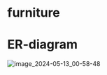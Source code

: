 # furniture

# ER-diagram
![image_2024-05-13_00-58-48](https://github.com/ILovePepsl/furniture/assets/146094059/5f87c668-6b10-4d0f-86b0-6176e32a4040)
